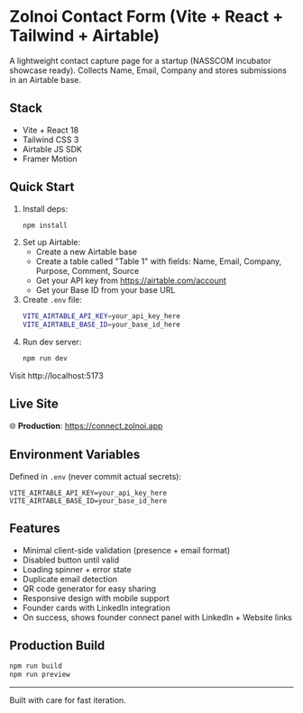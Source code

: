 # Zolnoi Contact Form (Vite + React + Tailwind + Airtable)

A lightweight contact capture page for a startup (NASSCOM incubator showcase ready). Collects Name, Email, Company and stores submissions in an Airtable base.

## Stack

- Vite + React 18
- Tailwind CSS 3
- Airtable JS SDK
- Framer Motion

## Quick Start

1. Install deps:
   ```bash
   npm install
   ```
2. Set up Airtable:
   - Create a new Airtable base
   - Create a table called "Table 1" with fields: Name, Email, Company, Purpose, Comment, Source
   - Get your API key from https://airtable.com/account
   - Get your Base ID from your base URL
3. Create `.env` file:
   ```bash
   VITE_AIRTABLE_API_KEY=your_api_key_here
   VITE_AIRTABLE_BASE_ID=your_base_id_here
   ```
4. Run dev server:
   ```bash
   npm run dev
   ```

Visit http://localhost:5173

## Live Site

🌐 **Production**: https://connect.zolnoi.app

## Environment Variables

Defined in `.env` (never commit actual secrets):

```
VITE_AIRTABLE_API_KEY=your_api_key_here
VITE_AIRTABLE_BASE_ID=your_base_id_here
```

## Features

- Minimal client-side validation (presence + email format)
- Disabled button until valid
- Loading spinner + error state
- Duplicate email detection
- QR code generator for easy sharing
- Responsive design with mobile support
- Founder cards with LinkedIn integration
- On success, shows founder connect panel with LinkedIn + Website links

## Production Build

```bash
npm run build
npm run preview
```

---

Built with care for fast iteration.

